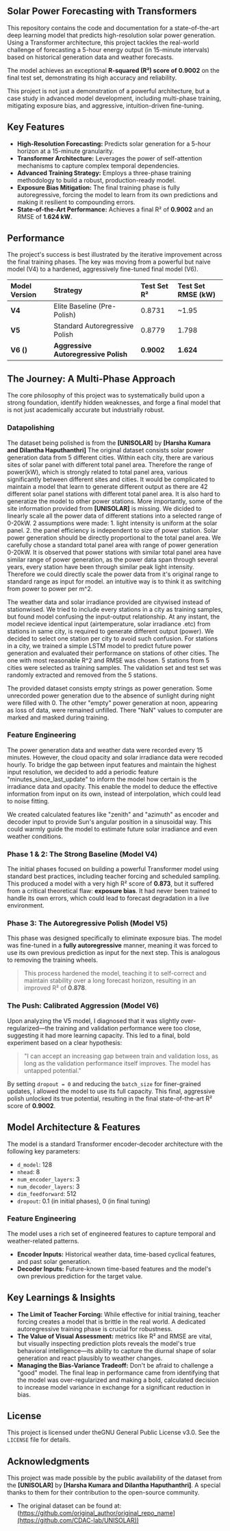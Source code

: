 ## Solar Power Forecasting with Transformers

This repository contains the code and documentation for a state-of-the-art deep learning model that predicts high-resolution solar power generation. Using a Transformer architecture, this project tackles the real-world challenge of forecasting a 5-hour energy output (in 15-minute intervals) based on historical generation data and weather forecasts.

The model achieves an exceptional **R-squared (R²) score of 0.9002** on the final test set, demonstrating its high accuracy and reliability.

This project is not just a demonstration of a powerful architecture, but a case study in advanced model development, including multi-phase training, mitigating exposure bias, and aggressive, intuition-driven fine-tuning.

## Key Features

* **High-Resolution Forecasting:** Predicts solar generation for a 5-hour horizon at a 15-minute granularity.
* **Transformer Architecture:** Leverages the power of self-attention mechanisms to capture complex temporal dependencies.
* **Advanced Training Strategy:** Employs a three-phase training methodology to build a robust, production-ready model.
* **Exposure Bias Mitigation:** The final training phase is fully autoregressive, forcing the model to learn from its own predictions and making it resilient to compounding errors.
* **State-of-the-Art Performance:** Achieves a final R² of **0.9002** and an RMSE of **1.624 kW**.

## Performance

The project's success is best illustrated by the iterative improvement across the final training phases. The key was moving from a powerful but naive model (V4) to a hardened, aggressively fine-tuned final model (V6).

| Model Version | Strategy                             | Test Set R² | Test Set RMSE (kW) |
| :------------ | :----------------------------------- | :---------- | :----------------- |
| **V4**        | Elite Baseline (Pre-Polish)          | 0.8731      | \~1.95             |
| **V5**        | Standard Autoregressive Polish       | 0.8779      | 1.798              |
| **V6 ()**     | **Aggressive Autoregressive Polish** | **0.9002**  | **1.624**          |

## The Journey: A Multi-Phase Approach

The core philosophy of this project was to systematically build upon a strong foundation, identify hidden weaknesses, and forge a final model that is not just academically accurate but industrially robust.

### Datapolishing

The dataset being polished is from the **[UNISOLAR]** by **[Harsha Kumara and Dilantha Haputhanthri]** The original dataset consists solar power generation data from 5 different cities. Within each city, there are various sites of solar panel with different total panel area. Therefore the range of power(kW), which is strongly related to total panel area, various significantly between different sites and cities. It would be complicated to maintain a model that learn to generate different output as there are 42 different solar panel stations with different total panel area. It is also hard to generatize the model to other power stations. More importantly, some of the site information provided from **[UNISOLAR]** is missing. We dicided to linearly scale all the power data of different stations into a selected range of 0-20kW. 2 assumptions were made: 1. light intensity is uniform at the solar panel. 2. the panel efficiency is independent to size of power station. Solar power generation should be directly proportional to the total panel area. We carefully chose a standard total panel area with range of power generation 0-20kW. It is observed that power stations with similar total panel area have similar range of power generation, as the power data span through several years, every station have been through similar peak light intensity. Therefore we could directly scale the power data from it's original range to standard range as input for model. an intuitive way is to think it as switching from power to power per m^2. 

The weather data and solar irradiance provided are citywised instead of stationwised. We tried to include every stations in a city as training samples, but found model confusing the input-output relationship. At any instant, the model recieve identical input (airtemperature, solar irradiance .etc) from stations in same city, is required to generate different output (power). We decided to select one station per city to avoid such confusion. For stations in a city, we trained a simple LSTM model to predict future power generation and evaluated their performance on stations of other cities. The one with most reasonable R^2 and RMSE was chosen. 5 stations from 5 cities were selected as training samples. The validation set and test set was randomly extracted and removed from the 5 stations.  

The provided dataset consists empty strings as power generation. Some unrecorded power generation due to the absence of sunlight during night were filled with 0. The other "empty" power generation at noon, appearing as loss of data, were remained unfilled. There "NaN" values to computer are marked and masked during training.

### Feature Engineering

The power generation data and weather data were recorded every 15 minutes. However, the cloud opacity and solar irradiance data were recoded hourly. To bridge the gap between input features and maintain the highest input resolution, we decided to add a periodic feature "minutes_since_last_update" to inform the model how certain is the irradiance data and opacity.
This enable the model to deduce the effective information from input on its own, instead of interpolation, which could lead to noise fitting.

We created calculated features like "zenith" and "azimuth" as encoder and decoder input to provide Sun's angular position in a sinusoidal way. This could warmly guide the model to estimate future solar irradiance and even weather conditions.





### Phase 1 & 2: The Strong Baseline (Model V4)

The initial phases focused on building a powerful Transformer model using standard best practices, including teacher forcing and scheduled sampling. This produced a model with a very high R² score of **0.873**, but it suffered from a critical theoretical flaw: **exposure bias**. It had never been trained to handle its own errors, which could lead to forecast degradation in a live environment.

### Phase 3: The Autoregressive Polish (Model V5)

This phase was designed specifically to eliminate exposure bias. The model was fine-tuned in a **fully autoregressive** manner, meaning it was forced to use its own previous prediction as input for the next step. This is analogous to removing the training wheels.

> This process hardened the model, teaching it to self-correct and maintain stability over a long forecast horizon, resulting in an improved R² of **0.878**.

### The  Push: Calibrated Aggression (Model V6)

Upon analyzing the V5 model, I diagnosed that it was slightly over-regularized—the training and validation performance were too close, suggesting it had more learning capacity. This led to a final, bold experiment based on a clear hypothesis:

> "I can accept an increasing gap between train and validation loss, as long as the validation performance itself improves. The model has untapped potential."

By setting `dropout = 0` and reducing the `batch_size` for finer-grained updates, I allowed the model to use its full capacity. This final, aggressive polish unlocked its true potential, resulting in the final state-of-the-art R² score of **0.9002**.

## Model Architecture & Features

The model is a standard Transformer encoder-decoder architecture with the following key parameters:

* `d_model`: 128
* `nhead`: 8
* `num_encoder_layers`: 3
* `num_decoder_layers`: 3
* `dim_feedforward`: 512
* `dropout`: 0.1 (in initial phases), 0 (in final tuning)

### Feature Engineering

The model uses a rich set of engineered features to capture temporal and weather-related patterns.

* **Encoder Inputs:** Historical weather data, time-based cyclical features, and past solar generation.
* **Decoder Inputs:** Future-known time-based features and the model's own previous prediction for the target value.

## Key Learnings & Insights

* **The Limit of Teacher Forcing:** While effective for initial training, teacher forcing creates a model that is brittle in the real world. A dedicated autoregressive training phase is crucial for robustness.
* **The Value of Visual Assessment:**  metrics like R² and RMSE are vital, but visually inspecting prediction plots reveals the model's true behavioral intelligence—its ability to capture the diurnal shape of solar generation and react plausibly to weather changes.
* **Managing the Bias-Variance Tradeoff:** Don't be afraid to challenge a "good" model. The final leap in performance came from identifying that the model was over-regularized and making a bold, calculated decision to increase model variance in exchange for a significant reduction in bias.

## License

This project is licensed under theGNU General Public License v3.0. See the `LICENSE` file for details.

## Acknowledgments

This project was made possible by the public availability of the dataset from the **[UNISOLAR]** by **[Harsha Kumara and Dilantha Haputhanthri]**. A special thanks to them for their contribution to the open-source community.

* The original dataset can be found at: (https://github.com/original_author/original_repo_name](https://github.com/CDAC-lab/UNISOLAR))

